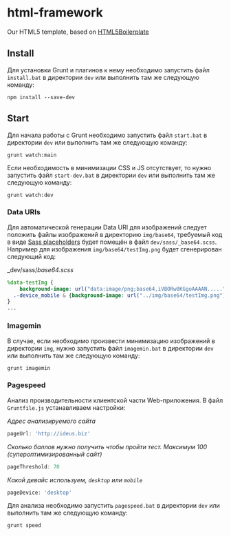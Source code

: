 # html-framework

Our HTML5 template, based on [HTML5Boilerplate](https://github.com/h5bp/html5-boilerplate)

## Install

Для установки Grunt и плагинов к нему необходимо запустить файл `install.bat` в директории `dev` или выполнить там же следующую команду:

```shell
npm install --save-dev
```

## Start

Для начала работы с Grunt необходимо запустить файл `start.bat` в директории `dev` или выполнить там же следующую команду:

```shell
grunt watch:main
```

Если необходимость в минимизации CSS и JS отсутствует, то нужно запустить файл `start-dev.bat` в директории `dev` или выполнить там же следующую команду:

```shell
grunt watch:dev
```

### Data URIs

Для автоматической генерации Data URI для изображений следует положить файлы изображений в директорию `img/base64`, требуемый код в виде [Sass placeholders](http://sass-lang.com/docs/yardoc/file.SASS_REFERENCE.html#placeholder_selectors_) будет помещён в файл `dev/sass/_base64.scss`. Например для изображения `img/base64/testImg.png` будет сгенерирован следующий код:

_dev/sass/_base64.scss_
```scss
%data-testImg {
	background-image: url("data:image/png;base64,iVBORw0KGgoAAAAN.....") !important;
  .-device_mobile & {background-image: url("../img/base64/testImg.png") !important;}
}
...
```

### Imagemin

В случае, если необходимо произвести минимизацию изображений в директории `img`, нужно запустить файл `imagemin.bat` в директории `dev` или выполнить там же следующую команду:

```shell
grunt imagemin
```


### Pagespeed

Анализ производительности клиентской части Web-приложения. В файл `Gruntfile.js` устанавливаем настройки:

_Адрес анализируемого сайта_
```js
pageUrl: 'http://ideus.biz'
```

_Сколько баллов нужно получить чтобы пройти тест. Максимум 100 (супероптимизированный сайт)_
```js
pageThreshold: 70
```

_Какой девайс используем, `desktop` или `mobile`_
```js
pageDevice: 'desktop'
```

Для анализа необходимо запустить `pagespeed.bat` в директории `dev` или выполнить там же следующую команду:

```shell
grunt speed
```
